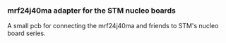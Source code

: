 ### mrf24j40ma adapter for the STM nucleo boards

A small pcb for connecting the mrf24j40ma and friends to STM's nucleo board series.
